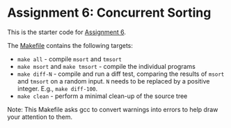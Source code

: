 # Assignment 6: Concurrent Sorting

This is the starter code for [Assignment 6](https://course.ccs.neu.edu/cs3650sp23/a06.html).

The [Makefile](Makefile) contains the following targets:

- `make all` - compile `msort` and `tmsort`
- `make msort` and `make tmsort` - compile the individual programs
- `make diff-N` - compile and run a diff test, comparing the results of `msort` and `tmsort` on a random input. `N` needs to be replaced by a positive integer. E.g., `make diff-100`.
- `make clean` - perform a minimal clean-up of the source tree

Note: This Makefile asks gcc to convert warnings into errors to help draw your attention to them.
